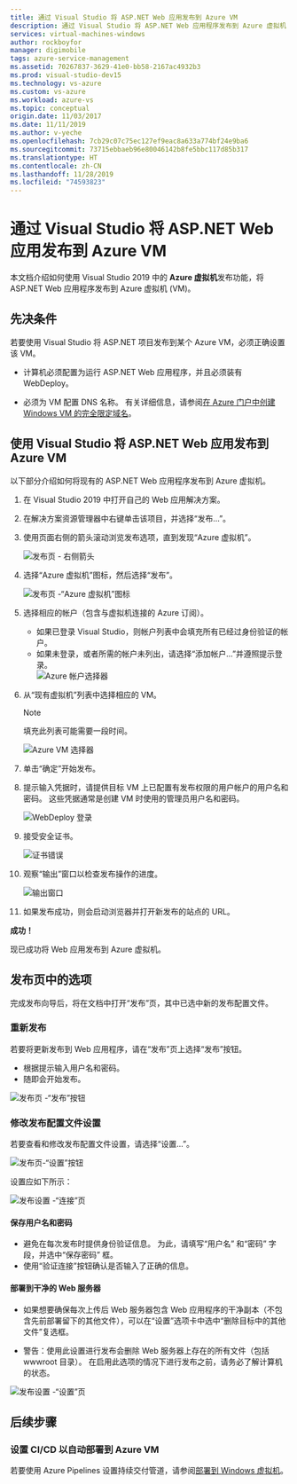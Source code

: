 ```yaml
---
title: 通过 Visual Studio 将 ASP.NET Web 应用发布到 Azure VM
description: 通过 Visual Studio 将 ASP.NET Web 应用程序发布到 Azure 虚拟机
services: virtual-machines-windows
author: rockboyfor
manager: digimobile
tags: azure-service-management
ms.assetid: 70267837-3629-41e0-bb58-2167ac4932b3
ms.prod: visual-studio-dev15
ms.technology: vs-azure
ms.custom: vs-azure
ms.workload: azure-vs
ms.topic: conceptual
origin.date: 11/03/2017
ms.date: 11/11/2019
ms.author: v-yeche
ms.openlocfilehash: 7cb29c07c75ec127ef9eac8a633a774bf24e9ba6
ms.sourcegitcommit: 73715ebbaeb96e80046142b8fe5bbc117d85b317
ms.translationtype: HT
ms.contentlocale: zh-CN
ms.lasthandoff: 11/28/2019
ms.locfileid: "74593823"
---
```

# <a name="publish-an-aspnet-web-app-to-an-azure-vm-from-visual-studio"></a>通过 Visual Studio 将 ASP.NET Web 应用发布到 Azure VM

本文档介绍如何使用 Visual Studio 2019 中的 **Azure 虚拟机**发布功能，将 ASP.NET Web 应用程序发布到 Azure 虚拟机 (VM)。 

## <a name="prerequisites"></a>先决条件
若要使用 Visual Studio 将 ASP.NET 项目发布到某个 Azure VM，必须正确设置该 VM。

- 计算机必须配置为运行 ASP.NET Web 应用程序，并且必须装有 WebDeploy。

- 必须为 VM 配置 DNS 名称。 有关详细信息，请参阅[在 Azure 门户中创建 Windows VM 的完全限定域名](portal-create-fqdn.md)。

## <a name="publish-your-aspnet-web-app-to-the-azure-vm-using-visual-studio"></a>使用 Visual Studio 将 ASP.NET Web 应用发布到 Azure VM
以下部分介绍如何将现有的 ASP.NET Web 应用程序发布到 Azure 虚拟机。

1. 在 Visual Studio 2019 中打开自己的 Web 应用解决方案。
2. 在解决方案资源管理器中右键单击该项目，并选择“发布...”。 
3. 使用页面右侧的箭头滚动浏览发布选项，直到发现“Azure 虚拟机”。   

    ![发布页 - 右侧箭头]

4. 选择“Azure 虚拟机”图标，然后选择“发布”。  

    ![发布页 -“Azure 虚拟机”图标]

5. 选择相应的帐户（包含与虚拟机连接的 Azure 订阅）。  
    - 如果已登录 Visual Studio，则帐户列表中会填充所有已经过身份验证的帐户。  
    - 如果未登录，或者所需的帐户未列出，请选择“添加帐户...”并遵照提示登录。  
    ![Azure 帐户选择器]  

6. 从“现有虚拟机”列表中选择相应的 VM。

    > [!Note]
    > 填充此列表可能需要一段时间。

    ![Azure VM 选择器]

7. 单击“确定”开始发布。

8. 提示输入凭据时，请提供目标 VM 上已配置有发布权限的用户帐户的用户名和密码。 这些凭据通常是创建 VM 时使用的管理员用户名和密码。  

    ![WebDeploy 登录]

9. 接受安全证书。

    ![证书错误]

10. 观察“输出”窗口以检查发布操作的进度。

    ![输出窗口]

11. 如果发布成功，则会启动浏览器并打开新发布的站点的 URL。

**成功！**

现已成功将 Web 应用发布到 Azure 虚拟机。

## <a name="publish-page-options"></a>发布页中的选项

完成发布向导后，将在文档中打开“发布”页，其中已选中新的发布配置文件。

### <a name="re-publish"></a>重新发布

若要将更新发布到 Web 应用程序，请在“发布”页上选择“发布”按钮。   
- 根据提示输入用户名和密码。  
- 随即会开始发布。

![发布页 -“发布”按钮]

### <a name="modify-publish-profile-settings"></a>修改发布配置文件设置

若要查看和修改发布配置文件设置，请选择“设置...”。   

![发布页-“设置”按钮]

设置应如下所示：  

![发布设置 -“连接”页]

#### <a name="save-user-name-and-password"></a>保存用户名和密码
- 避免在每次发布时提供身份验证信息。 为此，请填写“用户名”  和“密码”  字段，并选中“保存密码”  框。
- 使用“验证连接”按钮确认是否输入了正确的信息。 

#### <a name="deploy-to-clean-web-server"></a>部署到干净的 Web 服务器

- 如果想要确保每次上传后 Web 服务器包含 Web 应用程序的干净副本（不包含先前部署留下的其他文件），可以在“设置”选项卡中选中“删除目标中的其他文件”复选框。  

- 警告：使用此设置进行发布会删除 Web 服务器上存在的所有文件（包括 wwwroot 目录）。 在启用此选项的情况下进行发布之前，请务必了解计算机的状态。 

![发布设置 -“设置”页]

## <a name="next-steps"></a>后续步骤

### <a name="set-up-cicd-for-automated-deployment-to-azure-vm"></a>设置 CI/CD 以自动部署到 Azure VM

若要使用 Azure Pipelines 设置持续交付管道，请参阅[部署到 Windows 虚拟机](https://docs.microsoft.com/vsts/build-release/apps/cd/deploy-webdeploy-iis-deploygroups)。

<!-- THE FOLLOWING ARCHOR IS NOT AVAILABLE -->
<!-- Not Available on [VM Overview - DNS Name]: ../../../includes/media/publish-web-app-from-visual-studio/VMOverviewDNSName.png-->
<!-- Not Available on [IP Address Config - DNS Name]: ../../../includes/media/publish-web-app-from-visual-studio/IPAddressConfigDNSName.png-->
<!-- Not Available on [VM Overview - DNS Configured]: ../../../includes/media/publish-web-app-from-visual-studio/VMOverviewDNSConfigured.png-->

[发布页 - 右侧箭头]: ../../../includes/media/publish-web-app-from-visual-studio/PublishPageRightArrow.png
[发布页 -“Azure 虚拟机”图标]: ../../../includes/media/publish-web-app-from-visual-studio/PublishPageMicrosoftAzureVirtualMachineIcon.png
[Azure 帐户选择器]: ../../../includes/media/publish-web-app-from-visual-studio/ChooseVM-SelectAccount.png
[Azure VM 选择器]: ../../../includes/media/publish-web-app-from-visual-studio/ChooseVM-SelectVM.png
[WebDeploy 登录]: ../../../includes/media/publish-web-app-from-visual-studio/WebDeployLogin.png
[证书错误]: ../../../includes/media/publish-web-app-from-visual-studio/CertificateError.png
[输出窗口]: ../../../includes/media/publish-web-app-from-visual-studio/OutputWindow.png
[发布页 -“发布”按钮]: ../../../includes/media/publish-web-app-from-visual-studio/PublishPagePublishButton.png
[发布页-“设置”按钮]: ../../../includes/media/publish-web-app-from-visual-studio/PublishPageSettingsButton.png
[发布设置 -“连接”页]: ../../../includes/media/publish-web-app-from-visual-studio/PublishSettingsConnectionPage.png
[发布设置 -“设置”页]: ../../../includes/media/publish-web-app-from-visual-studio/PublishSettingsSettingsPage.png

<!-- Update_Description: update meta properties, wording update -->